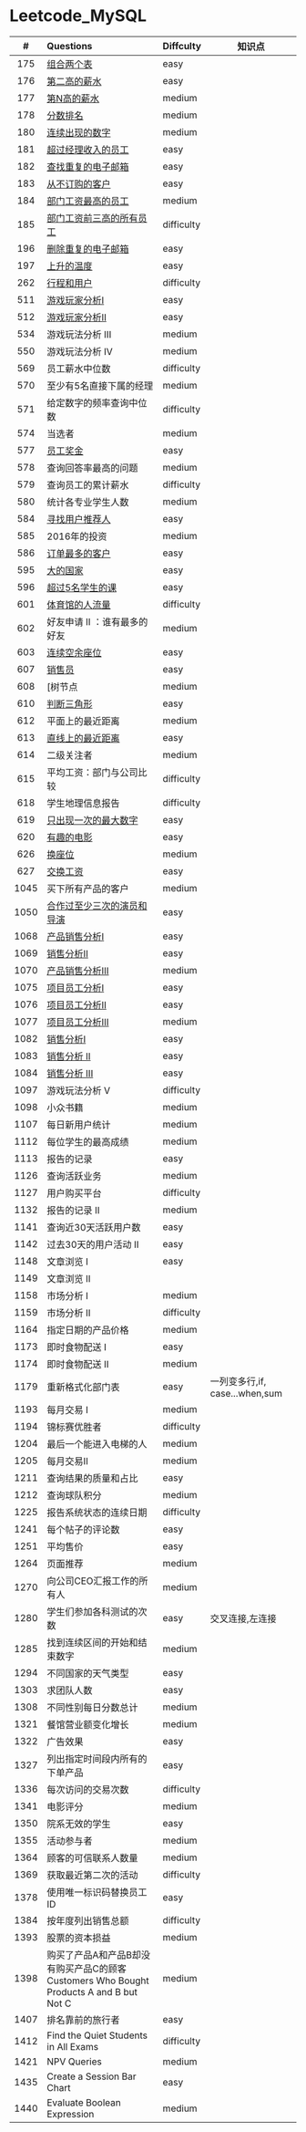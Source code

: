 # Leetcode_MySQL

|  #   | Questions                                                    | Diffculty  | 知识点                         |
| :--: | :----------------------------------------------------------- | ---------- | ------------------------------ |
| 175  | [组合两个表](https://github.com/shaoecho/Leetcode_MySQL/blob/master/175_Combine_Two_Tables.md) | easy       |                                |
| 176  | [第二高的薪水](https://github.com/shaoecho/Leetcode_MySQL/blob/master/176_Second_Highest_Salary.md) | easy       |                                |
| 177  | [第N高的薪水](https://github.com/shaoecho/Leetcode_MySQL/blob/master/177_Nth%20Highest%20Salary.md) | medium     |                                |
| 178  | [分数排名](https://github.com/shaoecho/Leetcode_MySQL/blob/master/178_Rank%20Scores.md) | medium     |                                |
| 180  | [连续出现的数字](https://github.com/shaoecho/Leetcode_MySQL/blob/master/180_Consecutive%20Numbers%20.md) | medium     |                                |
| 181  | [超过经理收入的员工](https://github.com/shaoecho/Leetcode_MySQL/blob/master/181_Employees%20Earning%20More%20Than%20Their%20Managers.md) | easy       |                                |
| 182  | [查找重复的电子邮箱](https://github.com/shaoecho/Leetcode_MySQL/blob/master/182_Duplicate%20Emails.md) | easy       |                                |
| 183  | [从不订购的客户](https://github.com/shaoecho/Leetcode_MySQL/blob/master/183_Customers%20Who%20Never%20Order.md) | easy       |                                |
| 184  | [部门工资最高的员工](https://github.com/shaoecho/Leetcode_MySQL/blob/master/184_Department%20Highest%20Salary.md) | medium     |                                |
| 185  | [部门工资前三高的所有员工](https://github.com/shaoecho/Leetcode_MySQL/blob/master/185_%20Department%20Top%20Three%20Salaries.md) | difficulty |                                |
| 196  | [删除重复的电子邮箱](https://github.com/shaoecho/Leetcode_MySQL/blob/master/196_Delete%20Duplicate%20Emails.md) | easy       |                                |
| 197  | [上升的温度](https://github.com/shaoecho/Leetcode_MySQL/blob/master/197_Rising%20Temperature.md) | easy       |                                |
| 262  | [行程和用户](https://github.com/shaoecho/Leetcode_MySQL/blob/master/262_Trips%20and%20Users.md) | difficulty |                                |
| 511  | [游戏玩家分析I](https://github.com/shaoecho/Leetcode_MySQL/blob/master/511_Game%20Play%20Analysis%20I.md) | easy       |                                |
| 512  | [游戏玩家分析Ⅱ](https://github.com/shaoecho/Leetcode_MySQL/blob/master/512_Game%20Play%20Analysis%20II.md) | easy       |                                |
| 534  | 游戏玩法分析 III                                             | medium     |                                |
| 550  | 游戏玩法分析 IV                                              | medium     |                                |
| 569  | 员工薪水中位数                                               | difficulty |                                |
| 570  | 至少有5名直接下属的经理                                      | medium     |                                |
| 571  | 给定数字的频率查询中位数                                     | difficulty |                                |
| 574  | 当选者                                                       | medium     |                                |
| 577  | [员工奖金](https://github.com/shaoecho/Leetcode_MySQL/blob/master/577_Employee%20Bonus.md) | easy       |                                |
| 578  | 查询回答率最高的问题                                         | medium     |                                |
| 579  | 查询员工的累计薪水                                           | difficulty |                                |
| 580  | 统计各专业学生人数                                           | medium     |                                |
| 584  | [寻找用户推荐人](https://github.com/shaoecho/Leetcode_MySQL/blob/master/584_Find%20Customer%20Referee.md) | easy       |                                |
| 585  | 2016年的投资                                                 | medium     |                                |
| 586  | [订单最多的客户](https://github.com/shaoecho/Leetcode_MySQL/blob/master/586_Customer%20Placing%20the%20Largest%20Number%20of%20Orders.md) | easy       |                                |
| 595  | [大的国家](https://github.com/shaoecho/Leetcode_MySQL/blob/master/595_Investments%20in%202016.md) | easy       |                                |
| 596  | [超过5名学生的课](https://github.com/shaoecho/Leetcode_MySQL/blob/master/596_Big%20Countries.md) | easy       |                                |
| 601  | [体育馆的人流量](https://github.com/shaoecho/Leetcode_MySQL/blob/master/601_Human%20Traffic%20of%20Stadium.md) | difficulty |                                |
| 602  | 好友申请 II ：谁有最多的好友                                 | medium     |                                |
| 603  | [连续空余座位](https://github.com/shaoecho/Leetcode_MySQL/blob/master/603_Consecutive%20Available%20Seats.md) | easy       |                                |
| 607  | [销售员](https://github.com/shaoecho/Leetcode_MySQL/blob/master/607_%20Sales%20Person.md) | easy       |                                |
| 608  | [树节点                                                      | medium     |                                |
| 610  | [判断三角形](https://github.com/shaoecho/Leetcode_MySQL/blob/master/610_Triangle%20Judgement.md) | easy       |                                |
| 612  | 平面上的最近距离                                             | medium     |                                |
| 613  | [直线上的最近距离](https://github.com/shaoecho/Leetcode_MySQL/blob/master/613_Shortest%20Distance%20in%20a%20Line.md) | easy       |                                |
| 614  | 二级关注者                                                   | medium     |                                |
| 615  | 平均工资：部门与公司比较                                     | difficulty |                                |
| 618  | 学生地理信息报告                                             | difficulty |                                |
| 619  | [只出现一次的最大数字](https://github.com/shaoecho/Leetcode_MySQL/blob/master/619_Biggest%20Single%20Number.md) | easy       |                                |
| 620  | [有趣的电影](https://github.com/shaoecho/Leetcode_MySQL/blob/master/620_Not%20Boring%20Movies.md) | easy       |                                |
| 626  | [换座位](https://github.com/shaoecho/Leetcode_MySQL/blob/master/626_Exchange%20Seats.md) | medium     |                                |
| 627  | [交换工资](https://github.com/shaoecho/Leetcode_MySQL/blob/master/627_Swap%20Salary.md) | easy       |                                |
| 1045 | 买下所有产品的客户                                           | medium     |                                |
| 1050 | [合作过至少三次的演员和导演](https://github.com/shaoecho/Leetcode_MySQL/blob/master/1050_Actors%20and%20Directors%20Who%20Cooperated%20At%20Least%20Three%20Times.md) | easy       |                                |
| 1068 | [产品销售分析I](https://github.com/shaoecho/Leetcode_MySQL/blob/master/1068_Product%20Sales%20Analysis%20I.md) | easy       |                                |
| 1069 | [销售分析Ⅱ](https://github.com/shaoecho/Leetcode_MySQL/blob/master/1069_Product%20Sales%20Analysis%20II%20.md) | easy       |                                |
| 1070 | [产品销售分析III](https://github.com/shaoecho/Leetcode_MySQL/blob/master/1070_Product%20Sales%20Analysis%20III.md) | medium     |                                |
| 1075 | [项目员工分析I](https://github.com/shaoecho/Leetcode_MySQL/blob/master/1075_Project%20Employees%20I.md) | easy       |                                |
| 1076 | [项目员工分析II](https://github.com/shaoecho/Leetcode_MySQL/blob/master/1076_Project%20Employees%20II.md) | easy       |                                |
| 1077 | [项目员工分析III](https://github.com/shaoecho/Leetcode_MySQL/blob/master/1077_Project%20Employees%20III.md) | medium     |                                |
| 1082 | [销售分析I](https://github.com/shaoecho/Leetcode_MySQL/blob/master/1082_Sales%20Analysis%20I.md) | easy       |                                |
| 1083 | [销售分析 II](https://github.com/shaoecho/Leetcode_MySQL/blob/master/1083_Sales%20Analysis%20%E2%85%A1.md) | easy       |                                |
| 1084 | [销售分析 III](https://github.com/shaoecho/Leetcode_MySQL/blob/master/184_Department%20Highest%20Salary.md) | easy       |                                |
| 1097 | 游戏玩法分析 V                                               | difficulty |                                |
| 1098 | 小众书籍                                                     | medium     |                                |
| 1107 | 每日新用户统计                                               | medium     |                                |
| 1112 | 每位学生的最高成绩                                           | medium     |                                |
| 1113 | 报告的记录                                                   | easy       |                                |
| 1126 | 查询活跃业务                                                 | medium     |                                |
| 1127 | 用户购买平台                                                 | difficulty |                                |
| 1132 | 报告的记录 II                                                | medium     |                                |
| 1141 | 查询近30天活跃用户数                                         | easy       |                                |
| 1142 | 过去30天的用户活动 II                                        | easy       |                                |
| 1148 | 文章浏览 I                                                   | easy       |                                |
| 1149 | 文章浏览 II                                                  |            |                                |
| 1158 | 市场分析 I                                                   | medium     |                                |
| 1159 | 市场分析 II                                                  | difficulty |                                |
| 1164 | 指定日期的产品价格                                           | medium     |                                |
| 1173 | 即时食物配送 I                                               | easy       |                                |
| 1174 | 即时食物配送 II                                              | medium     |                                |
| 1179 | 重新格式化部门表                                             | easy       | 一列变多行,if, case...when,sum |
| 1193 | 每月交易 I                                                   | medium     |                                |
| 1194 | 锦标赛优胜者                                                 | difficulty |                                |
| 1204 | 最后一个能进入电梯的人                                       | medium     |                                |
| 1205 | 每月交易II                                                   | medium     |                                |
| 1211 | 查询结果的质量和占比                                         | easy       |                                |
| 1212 | 查询球队积分                                                 | medium     |                                |
| 1225 | 报告系统状态的连续日期                                       | difficulty |                                |
| 1241 | 每个帖子的评论数                                             | easy       |                                |
| 1251 | 平均售价                                                     | easy       |                                |
| 1264 | 页面推荐                                                     | medium     |                                |
| 1270 | 向公司CEO汇报工作的所有人                                    | medium     |                                |
| 1280 | 学生们参加各科测试的次数                                     | easy       | 交叉连接,左连接                |
| 1285 | 找到连续区间的开始和结束数字                                 | medium     |                                |
| 1294 | 不同国家的天气类型                                           | easy       |                                |
| 1303 | 求团队人数                                                   | easy       |                                |
| 1308 | 不同性别每日分数总计                                         | medium     |                                |
| 1321 | 餐馆营业额变化增长                                           | medium     |                                |
| 1322 | 广告效果                                                     | easy       |                                |
| 1327 | 列出指定时间段内所有的下单产品                               | easy       |                                |
| 1336 | 每次访问的交易次数                                           | difficulty |                                |
| 1341 | 电影评分                                                     | medium     |                                |
| 1350 | 院系无效的学生                                               | easy       |                                |
| 1355 | 活动参与者                                                   | medium     |                                |
| 1364 | 顾客的可信联系人数量                                         | medium     |                                |
| 1369 | 获取最近第二次的活动                                         | difficulty |                                |
| 1378 | 使用唯一标识码替换员工ID                                     | easy       |                                |
| 1384 | 按年度列出销售总额                                           | difficulty |                                |
| 1393 | 股票的资本损益                                               | medium     |                                |
| 1398 | 购买了产品A和产品B却没有购买产品C的顾客 Customers Who Bought Products A and B but Not C | medium     |                                |
| 1407 | 排名靠前的旅行者                                             | easy       |                                |
| 1412 | Find the Quiet Students in All Exams                         | difficulty |                                |
| 1421 | NPV Queries                                                  | medium     |                                |
| 1435 | Create a Session Bar Chart                                   | easy       |                                |
| 1440 | Evaluate Boolean Expression                                  | medium     |                                |










